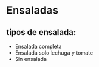 # Ensaladas

## tipos de ensalada:

- Ensalada completa
- Ensalada solo lechuga y tomate
- Sin ensalada